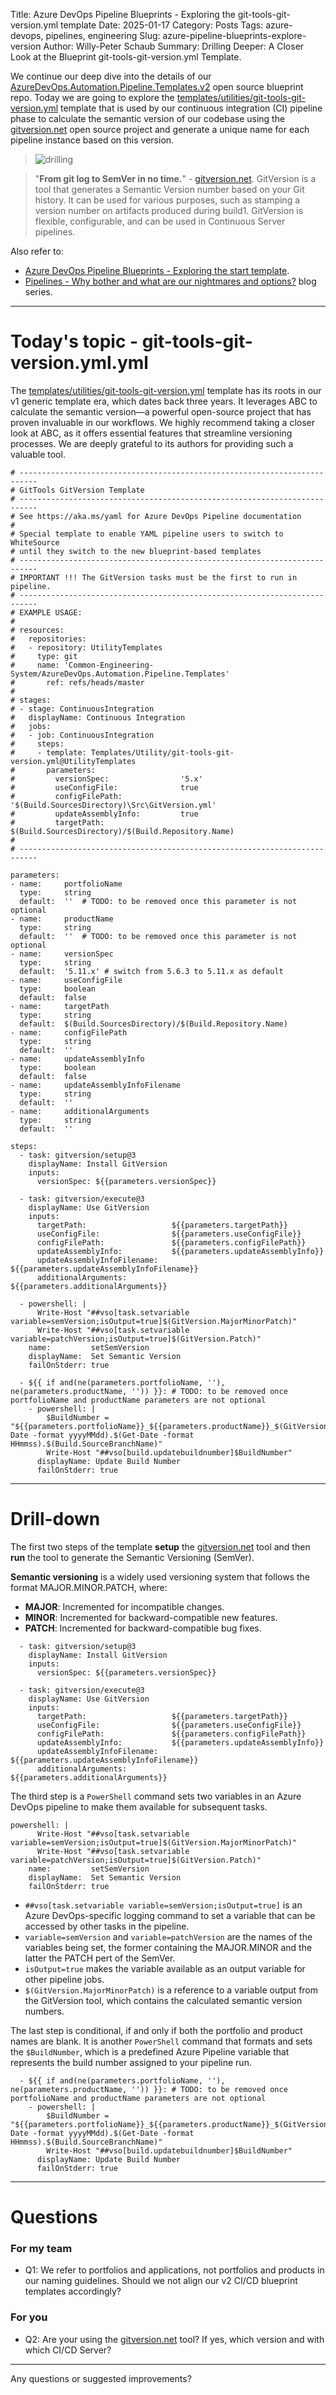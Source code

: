 Title: Azure DevOps Pipeline Blueprints - Exploring the git-tools-git-version.yml template
Date: 2025-01-17
Category: Posts
Tags: azure-devops, pipelines, engineering
Slug: azure-pipeline-blueprints-explore-version
Author: Willy-Peter Schaub
Summary: Drilling Deeper: A Closer Look at the Blueprint git-tools-git-version.yml Template.

We continue our deep dive into the details of our [AzureDevOps.Automation.Pipeline.Templates.v2](https://github.com/WorkSafeBC-Common-Engineering/AzureDevOps.Automation.Pipeline.Templates.v2) open source blueprint repo. Today we are going to explore the [templates/utilities/git-tools-git-version.yml](https://github.com/WorkSafeBC-Common-Engineering/AzureDevOps.Automation.Pipeline.Templates.v2/blob/master/templates/utilities/git-tools-git-version.yml) template that is used by our continuous integration (CI) pipeline phase to calculate the semantic version of our codebase using the [gitversion.net](https://gitversion.net) open source project and generate a unique name for each pipeline instance based on this version.

> ![drilling](../images/azure-pipeline-blueprints-explore-version-1.png)

>
> "**From git log to SemVer in no time.**" - [gitversion.net](https://gitversion.net).
> GitVersion is a tool that generates a Semantic Version number based on your Git history. It can be used for various purposes, such as stamping a version number on artifacts produced during build1. GitVersion is flexible, configurable, and can be used in Continuous Server pipelines.
>

Also refer to:

- [Azure DevOps Pipeline Blueprints - Exploring the start template](/azure-pipeline-blueprints-explore-start.html).
- [Pipelines - Why bother and what are our nightmares and options?](/why-pipelines-part1.html) blog series.

---

# Today's topic - git-tools-git-version.yml.yml

The [templates/utilities/git-tools-git-version.yml](https://github.com/WorkSafeBC-Common-Engineering/AzureDevOps.Automation.Pipeline.Templates.v2/blob/master/templates/utilities/git-tools-git-version.yml) template has its roots in our v1 generic template era, which dates back three years. It leverages ABC to calculate the semantic version—a powerful open-source project that has proven invaluable in our workflows. We highly recommend taking a closer look at ABC, as it offers essential features that streamline versioning processes. We are deeply grateful to its authors for providing such a valuable tool.

```
# --------------------------------------------------------------------------
# GitTools GitVersion Template
# --------------------------------------------------------------------------
# See https://aka.ms/yaml for Azure DevOps Pipeline documentation
# 
# Special template to enable YAML pipeline users to switch to WhiteSource
# until they switch to the new blueprint-based templates
# --------------------------------------------------------------------------
# IMPORTANT !!! The GitVersion tasks must be the first to run in pipeline.
# --------------------------------------------------------------------------
# EXAMPLE USAGE:
# 
# resources:
#   repositories:
#   - repository: UtilityTemplates
#     type: git
#     name: 'Common-Engineering-System/AzureDevOps.Automation.Pipeline.Templates'
#       ref: refs/heads/master
#
# stages:
# - stage: ContinuousIntegration
#   displayName: Continuous Integration
#   jobs:
#   - job: ContinuousIntegration
#     steps:
#     - template: Templates/Utility/git-tools-git-version.yml@UtilityTemplates
#       parameters:
#         versionSpec:                '5.x'
#         useConfigFile:              true
#         configFilePath:             '$(Build.SourcesDirectory)\Src\GitVersion.yml'
#         updateAssemblyInfo:         true
#         targetPath:                 $(Build.SourcesDirectory)/$(Build.Repository.Name)
#
# --------------------------------------------------------------------------

parameters:
- name:     portfolioName
  type:     string
  default:  ''  # TODO: to be removed once this parameter is not optional
- name:     productName
  type:     string
  default:  ''  # TODO: to be removed once this parameter is not optional
- name:     versionSpec
  type:     string
  default:  '5.11.x' # switch from 5.6.3 to 5.11.x as default
- name:     useConfigFile
  type:     boolean
  default:  false
- name:     targetPath
  type:     string
  default:  $(Build.SourcesDirectory)/$(Build.Repository.Name)
- name:     configFilePath
  type:     string
  default:  ''
- name:     updateAssemblyInfo
  type:     boolean
  default:  false
- name:     updateAssemblyInfoFilename
  type:     string
  default:  ''
- name:     additionalArguments
  type:     string
  default:  ''
  
steps:
  - task: gitversion/setup@3 
    displayName: Install GitVersion
    inputs:
      versionSpec: ${{parameters.versionSpec}}

  - task: gitversion/execute@3
    displayName: Use GitVersion
    inputs:
      targetPath:                   ${{parameters.targetPath}}
      useConfigFile:                ${{parameters.useConfigFile}}
      configFilePath:               ${{parameters.configFilePath}}
      updateAssemblyInfo:           ${{parameters.updateAssemblyInfo}}
      updateAssemblyInfoFilename:   ${{parameters.updateAssemblyInfoFilename}}
      additionalArguments:          ${{parameters.additionalArguments}}

  - powershell: |
      Write-Host "##vso[task.setvariable variable=semVersion;isOutput=true]$(GitVersion.MajorMinorPatch)"
      Write-Host "##vso[task.setvariable variable=patchVersion;isOutput=true]$(GitVersion.Patch)"
    name:         setSemVersion
    displayName:  Set Semantic Version
    failOnStderr: true

  - ${{ if and(ne(parameters.portfolioName, ''), ne(parameters.productName, '')) }}: # TODO: to be removed once portfolioName and productName parameters are not optional
    - powershell: |
        $BuildNumber = "${{parameters.portfolioName}}_${{parameters.productName}}_$(GitVersion.MajorMinorPatch)_$(Get-Date -format yyyyMMdd).$(Get-Date -format HHmmss).$(Build.SourceBranchName)"
        Write-Host "##vso[build.updatebuildnumber]$BuildNumber"
      displayName: Update Build Number
      failOnStderr: true

```

---

# Drill-down

The first two steps of the template **setup** the [gitversion.net](https://gitversion.net) tool and then **run** the tool to generate the Semantic Versioning (SemVer). 

**Semantic versioning** is a widely used versioning system that follows the format MAJOR.MINOR.PATCH, where:

- **MAJOR**: Incremented for incompatible changes.
- **MINOR**: Incremented for backward-compatible new features.
- **PATCH**: Incremented for backward-compatible bug fixes.

```
  - task: gitversion/setup@3 
    displayName: Install GitVersion
    inputs:
      versionSpec: ${{parameters.versionSpec}}

  - task: gitversion/execute@3
    displayName: Use GitVersion
    inputs:
      targetPath:                   ${{parameters.targetPath}}
      useConfigFile:                ${{parameters.useConfigFile}}
      configFilePath:               ${{parameters.configFilePath}}
      updateAssemblyInfo:           ${{parameters.updateAssemblyInfo}}
      updateAssemblyInfoFilename:   ${{parameters.updateAssemblyInfoFilename}}
      additionalArguments:          ${{parameters.additionalArguments}}
```

The third step is a ```PowerShell``` command sets two variables in an Azure DevOps pipeline to make them available for subsequent tasks.

```
powershell: |
      Write-Host "##vso[task.setvariable variable=semVersion;isOutput=true]$(GitVersion.MajorMinorPatch)"
      Write-Host "##vso[task.setvariable variable=patchVersion;isOutput=true]$(GitVersion.Patch)"
    name:         setSemVersion
    displayName:  Set Semantic Version
    failOnStderr: true
```

- ```##vso[task.setvariable variable=semVersion;isOutput=true]``` is an Azure DevOps-specific logging command to set a variable that can be accessed by other tasks in the pipeline. 
- ```variable=semVersion``` and ```variable=patchVersion``` are the names of the variables being set, the former containing the MAJOR.MINOR and the latter the PATCH pert of the SemVer.
- ```isOutput=true``` makes the variable available as an output variable for other pipeline jobs.
- ```$(GitVersion.MajorMinorPatch)``` is a reference to a variable output from the GitVersion tool, which contains the calculated semantic version numbers.

The last step is conditional, if and only if both the portfolio and product names are blank. It is another ```PowerShell``` command that formats and sets the ```$BuildNumber```, which is a predefined Azure Pipeline variable that represents the build number assigned to your pipeline run.

```
  - ${{ if and(ne(parameters.portfolioName, ''), ne(parameters.productName, '')) }}: # TODO: to be removed once portfolioName and productName parameters are not optional
    - powershell: |
        $BuildNumber = "${{parameters.portfolioName}}_${{parameters.productName}}_$(GitVersion.MajorMinorPatch)_$(Get-Date -format yyyyMMdd).$(Get-Date -format HHmmss).$(Build.SourceBranchName)"
        Write-Host "##vso[build.updatebuildnumber]$BuildNumber"
      displayName: Update Build Number
      failOnStderr: true
```

---

# Questions

### For my team

- Q1: We refer to portfolios and applications, not portfolios and products in our naming guidelines. Should we not align our v2 CI/CD blueprint templates accordingly?

### For you

- Q2: Are your using the [gitversion.net](https://gitversion.net) tool? If yes, which version and with which CI/CD Server?

---

Any questions or suggested improvements?
